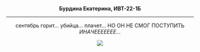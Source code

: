 <p align="center"> <b>Бурдина Екатерина, ИВТ-22-1Б</b></p>
<hr>
<p align="center">сентябрь горит... убийца... плачет... НО ОН НЕ СМОГ ПОСТУПИТЬ <i>ИНАЧЕЕЕЕЕЕЕ...</i><a href="https://imgbb.com/"></p>

<p align="center"><img src="https://i.ibb.co/JKkjYct/dk-I0-N6-Zq-Pbdpj-Qm-Xcgy-STLp-S5w-Uo7b6-ZRaq-Ep-Mg-RO-w-Qwtn-Q9av-V6-C58-Wn-MDFZCGGz-Qq89-GW3-LIf7o.jpg"></p>
